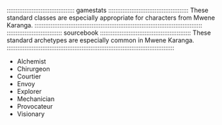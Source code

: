 :::::::::::::::::::::::::::::::::::::: gamestats :::::::::::::::::::::::::::::::::::::::::::::
These standard classes are especially appropriate for characters from Mwene Karanga.
::::::::::::::::::::::::::::::::::::::::::::::::::::::::::::::::::::::::::::::::::::::::::::::
::::::::::::::::::::::::::::::: sourcebook :::::::::::::::::::::::::::::::::::::::::::::::::::
These standard archetypes are especially common in Mwene Karanga.
::::::::::::::::::::::::::::::::::::::::::::::::::::::::::::::::::::::::::::::::::::::::::::::

  - Alchemist
  - Chirurgeon
  - Courtier
  - Envoy
  - Explorer
  - Mechanician
  - Provocateur
  - Visionary

